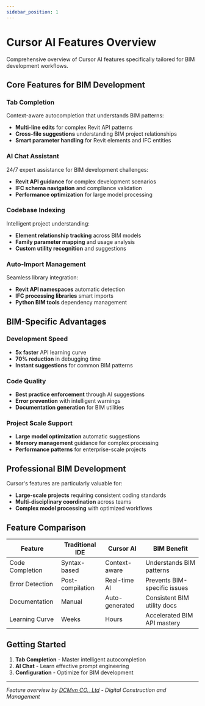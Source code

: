 ```yaml
---
sidebar_position: 1
---
```


# Cursor AI Features Overview

Comprehensive overview of Cursor AI features specifically tailored for BIM development workflows.

## Core Features for BIM Development

### Tab Completion
Context-aware autocompletion that understands BIM patterns:
- **Multi-line edits** for complex Revit API patterns
- **Cross-file suggestions** understanding BIM project relationships
- **Smart parameter handling** for Revit elements and IFC entities

### AI Chat Assistant
24/7 expert assistance for BIM development challenges:
- **Revit API guidance** for complex development scenarios
- **IFC schema navigation** and compliance validation
- **Performance optimization** for large model processing

### Codebase Indexing
Intelligent project understanding:
- **Element relationship tracking** across BIM models
- **Family parameter mapping** and usage analysis
- **Custom utility recognition** and suggestions

### Auto-Import Management
Seamless library integration:
- **Revit API namespaces** automatic detection
- **IFC processing libraries** smart imports
- **Python BIM tools** dependency management

## BIM-Specific Advantages

### Development Speed
- **5x faster** API learning curve
- **70% reduction** in debugging time
- **Instant suggestions** for common BIM patterns

### Code Quality
- **Best practice enforcement** through AI suggestions
- **Error prevention** with intelligent warnings
- **Documentation generation** for BIM utilities

### Project Scale Support
- **Large model optimization** automatic suggestions
- **Memory management** guidance for complex processing
- **Performance patterns** for enterprise-scale projects

## Professional BIM Development

Cursor's features are particularly valuable for:
- **Large-scale projects** requiring consistent coding standards
- **Multi-disciplinary coordination** across teams
- **Complex model processing** with optimized workflows

## Feature Comparison

| Feature | Traditional IDE | Cursor AI | BIM Benefit |
|---------|----------------|-----------|-------------|
| Code Completion | Syntax-based | Context-aware | Understands BIM patterns |
| Error Detection | Post-compilation | Real-time AI | Prevents BIM-specific issues |
| Documentation | Manual | Auto-generated | Consistent BIM utility docs |
| Learning Curve | Weeks | Hours | Accelerated BIM API mastery |

## Getting Started

1. **Tab Completion** - Master intelligent autocompletion
2. **AI Chat** - Learn effective prompt engineering  
3. **Configuration** - Optimize for BIM development

---

*Feature overview by [DCMvn CO., Ltd](https://dcmvn.com) - Digital Construction and Management*